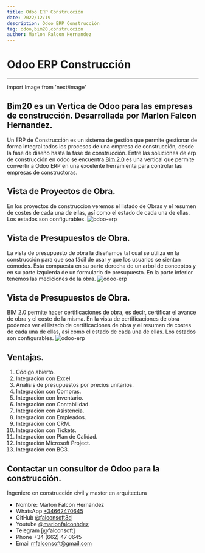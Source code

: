 ```yaml
---
title: Odoo ERP Construcción
date: 2022/12/19
description: Odoo ERP Construcción
tag: odoo,bim20,construccion
author: Marlon Falcon Hernandez
---
```


# Odoo ERP Construcción
---
import Image from 'next/image'

## Bim20 es un Vertica de Odoo para las empresas de construcción. Desarrollada por Marlon Falcon Hernandez.
Un ERP de Construcción es un sistema de gestión que permite gestionar de forma integral todos los procesos de una empresa de construcción, desde la fase de diseño hasta la fase de construcción. Entre las soluciones de erp de construcción en odoo se encuentra [Bim 2.0](/posts/bim20) es una vertical que permite convertir a Odoo ERP en una excelente herramienta para controlar las empresas de constructoras.


## Vista de Proyectos de Obra.
En los proyectos de construccion veremos el listado de Obras y el resumen de costes de cada una de ellas, así como el estado de cada una de ellas. Los estados son configurables.
<Image
  src="/images/bim20/odoo-construccion-bim20-1.png"
  alt="odoo-erp"
  width={1513}
  height={363}
  priority
  className="next-image"
/>


## Vista de Presupuestos de Obra.
La vista de presupuesto de obra la diseñamos tal cual se utiliza en la construcción para que sea fácil de usar y que los usuarios se sientan cómodos. Esta compuesta en su parte derecha de un arbol de conceptos y en su parte izquierda de un formulario de presupuesto. En la parte inferior tenemos las mediciones de la obra.
<Image
  src="/images/bim20/odoo-bim20.png"
  alt="odoo-erp"
  width={1491}
  height={938}
  priority
  className="next-image"
/>


## Vista de Presupuestos de Obra.
BIM 2.0 permite hacer certificaciones de obra, es decir, certificar el avance de obra y el coste de la misma. En la vista de certificaciones de obra podemos ver el listado de certificaciones de obra y el resumen de costes de cada una de ellas, así como el estado de cada una de ellas. Los estados son configurables.
<Image
  src="/images/bim20/odoo-bim20-2.png"
  alt="odoo-erp"
  width={1496}
  height={836}
  priority
  className="next-image"
/>

## Ventajas.
1. Código abierto.
2. Integración con Excel.
3. Analisis de presupuestos por precios unitarios.
4. Integración con Compras.
5. Integración con Inventario.
6. Integración con Contabilidad.
7. Integración con Asistencia.
8. Integración con Empleados.
9. Integración con CRM.
10. Integración con Tickets.
11. Integración con Plan de Calidad.
12. Integración Microsoft Project.
13. Integración con BC3.


## Contactar un consultor de Odoo para la construcción.
Ingeniero en construcción civil y master en arquitectura
- Nombre: Marlon Falcón Hernández
- WhatsApp [+34662470645](https://web.whatsapp.com/send?phone=34662470645&text=)
- GitHub [@falconsoft3d](https://github.com/falconsoft3d)
- Youtube [@marlonfalconhdez](https://www.youtube.com/@marlonfalconhdez)
- Telegram [@falconsoft]
- Phone +34 (662) 47 0645
- Email mfalconsoft@gmail.com
